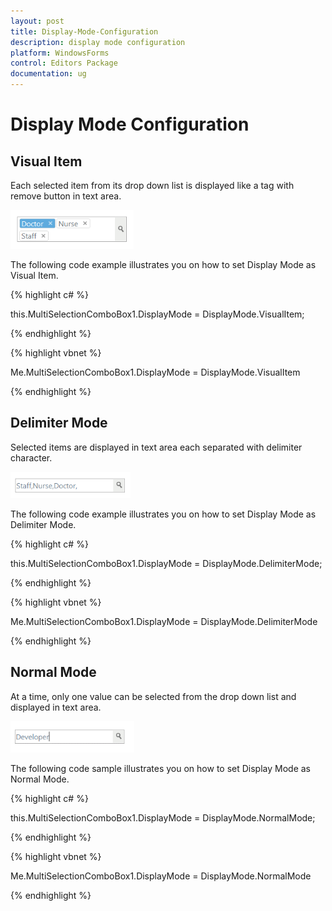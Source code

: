 ```yaml
---
layout: post
title: Display-Mode-Configuration
description: display mode configuration
platform: WindowsForms
control: Editors Package
documentation: ug
---
```


# Display Mode Configuration

## Visual Item

Each selected item from its drop down list is displayed like a tag with remove button in text area.

![](Overview_images/Overview_img337.png) 


The following code example illustrates you on how to set Display Mode as Visual Item.

{% highlight c# %}

this.MultiSelectionComboBox1.DisplayMode = DisplayMode.VisualItem;

{% endhighlight %}

{% highlight vbnet %}

Me.MultiSelectionComboBox1.DisplayMode = DisplayMode.VisualItem

{% endhighlight %}

## Delimiter Mode

Selected items are displayed in text area each separated with delimiter character.

![](Overview_images/Overview_img338.png) 


The following code example illustrates you on how to set Display Mode as Delimiter Mode.

{% highlight c# %}

this.MultiSelectionComboBox1.DisplayMode = DisplayMode.DelimiterMode;

{% endhighlight %}

{% highlight vbnet %}

Me.MultiSelectionComboBox1.DisplayMode = DisplayMode.DelimiterMode

{% endhighlight %}

## Normal Mode

At a time, only one value can be selected from the drop down list and displayed in text area.

![](Overview_images/Overview_img339.png) 

The following code sample illustrates you on how to set Display Mode as Normal Mode.

{% highlight c# %}

this.MultiSelectionComboBox1.DisplayMode = DisplayMode.NormalMode;

{% endhighlight %}

{% highlight vbnet %}

Me.MultiSelectionComboBox1.DisplayMode = DisplayMode.NormalMode

{% endhighlight %}